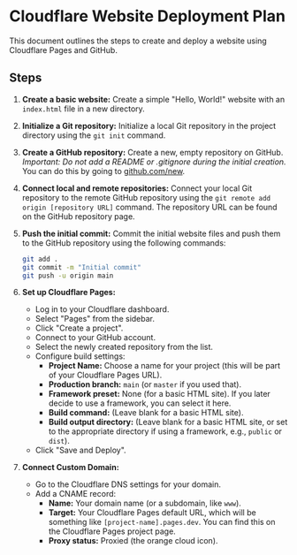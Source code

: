 # Cloudflare Website Deployment Plan

This document outlines the steps to create and deploy a website using Cloudflare Pages and GitHub.

## Steps

1.  **Create a basic website:** Create a simple "Hello, World!" website with an `index.html` file in a new directory.

2.  **Initialize a Git repository:** Initialize a local Git repository in the project directory using the `git init` command.

3.  **Create a GitHub repository:** Create a new, empty repository on GitHub. *Important: Do not add a README or .gitignore during the initial creation.* You can do this by going to [github.com/new](https://github.com/new).

4.  **Connect local and remote repositories:** Connect your local Git repository to the remote GitHub repository using the `git remote add origin [repository URL]` command. The repository URL can be found on the GitHub repository page.

5.  **Push the initial commit:** Commit the initial website files and push them to the GitHub repository using the following commands:
    ```bash
    git add .
    git commit -m "Initial commit"
    git push -u origin main
    ```

6.  **Set up Cloudflare Pages:**
    *   Log in to your Cloudflare dashboard.
    *   Select "Pages" from the sidebar.
    *   Click "Create a project".
    *   Connect to your GitHub account.
    *   Select the newly created repository from the list.
    *   Configure build settings:
        *   **Project Name:** Choose a name for your project (this will be part of your Cloudflare Pages URL).
        *   **Production branch:** `main` (or `master` if you used that).
        *   **Framework preset:** None (for a basic HTML site). If you later decide to use a framework, you can select it here.
        *   **Build command:** (Leave blank for a basic HTML site).
        *   **Build output directory:** (Leave blank for a basic HTML site, or set to the appropriate directory if using a framework, e.g., `public` or `dist`).
    *   Click "Save and Deploy".

7.  **Connect Custom Domain:**
    *   Go to the Cloudflare DNS settings for your domain.
    *   Add a CNAME record:
        *   **Name:** Your domain name (or a subdomain, like `www`).
        *   **Target:** Your Cloudflare Pages default URL, which will be something like `[project-name].pages.dev`. You can find this on the Cloudflare Pages project page.
        *   **Proxy status:** Proxied (the orange cloud icon).
